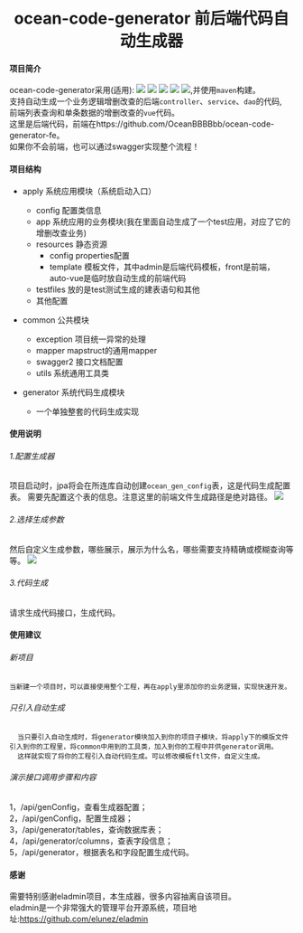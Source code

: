 <h1 style="text-align: center" color="gray">ocean-code-generator 前后端代码自动生成器</h1>

#### 项目简介
ocean-code-generator采用(适用):
<img src="https://img.shields.io/badge/java-JDK1.8-green"/>
<img src="https://img.shields.io/badge/springboot-2.2.1-green"/>
<img src="https://img.shields.io/badge/mysql-orange"/>
<img src="https://img.shields.io/badge/jpa-orange"/>
<img src="https://img.shields.io/badge/vue-2.5.17-blueviolet"/>,并使用```maven```构建。
</br>
  支持自动生成一个业务逻辑增删改查的后端```controller```、```service```、```dao```的代码,
</br>  前端列表查询和单条数据的增删改查的```vue```代码。
</br>
这里是后端代码，前端在https://github.com/OceanBBBBbb/ocean-code-generator-fe。
</br>
如果你不会前端，也可以通过swagger实现整个流程！

#### 项目结构
- apply 系统应用模块（系统启动入口）
	- config 配置类信息
	- app 系统应用的业务模块(我在里面自动生成了一个test应用，对应了它的增删改查业务)
	- resources 静态资源
	   - config properties配置
	   - template 模板文件，其中admin是后端代码模板，front是前端，auto-vue是临时放自动生成的前端代码
	- testfiles  放的是test测试生成的建表语句和其他
	- 其他配置
	
- common 公共模块
    - exception 项目统一异常的处理
    - mapper mapstruct的通用mapper
    - swagger2 接口文档配置
    - utils 系统通用工具类
    
- generator 系统代码生成模块
    - 一个单独整套的代码生成实现
 
#### 使用说明
######  1.配置生成器
   项目启动时，jpa将会在所连库自动创建```ocean_gen_config```表，这是代码生成配置表。
需要先配置这个表的信息。注意这里的前端文件生成路径是绝对路径。
<img src="https://github.com/OceanBBBBbb/ocean-code-generator/blob/master/apply/src/main/resources/testfiles/oceang1.png"/>
   
######  2.选择生成参数
   然后自定义生成参数，哪些展示，展示为什么名，哪些需要支持精确或模糊查询等等。
<img src="https://github.com/OceanBBBBbb/ocean-code-generator/blob/master/apply/src/main/resources/testfiles/og2.png"/>
   
######  3.代码生成
   请求生成代码接口，生成代码。


#### 使用建议
###### 新项目
    当新建一个项目时，可以直接使用整个工程，再在apply里添加你的业务逻辑，实现快速开发。
    
###### 只引入自动生成
      当只要引入自动生成时，将generator模块加入到你的项目子模块，将apply下的模版文件
    引入到你的工程里，将common中用到的工具类，加入到你的工程中并供generator调用。
      这样就实现了将你的工程引入自动代码生成。可以修改模板ftl文件，自定义生成。
     
###### 演示接口调用步骤和内容
1，/api/genConfig，查看生成器配置；</br>
2，/api/genConfig，配置生成器；</br>
3，/api/generator/tables，查询数据库表；</br>
4，/api/generator/columns，查表字段信息；</br>
5，/api/generator，根据表名和字段配置生成代码。</br>

#### 感谢
需要特别感谢eladmin项目，本生成器，很多内容抽离自该项目。</br>
eladmin是一个非常强大的管理平台开源系统，项目地址:https://github.com/elunez/eladmin
